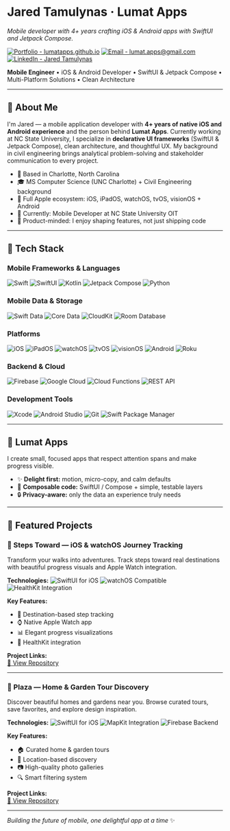 # Jared Tamulynas · Lumat Apps

*Mobile developer with 4+ years crafting iOS & Android apps with SwiftUI and Jetpack Compose.*

[![Portfolio - lumatapps.github.io](https://img.shields.io/badge/Portfolio-lumatapps.github.io-111?style=for-the-badge)](https://lumatapps.github.io/)
[![Email - lumat.apps@gmail.com](https://img.shields.io/badge/Email-lumat.apps%40gmail.com-EA4335?style=for-the-badge&logo=gmail&logoColor=white)](mailto:lumat.apps@gmail.com)
[![LinkedIn - Jared Tamulynas](https://img.shields.io/badge/LinkedIn-Jared%20Tamulynas-0A66C2?style=for-the-badge&logo=linkedin&logoColor=white)](https://www.linkedin.com/in/jaredtamulynas/)

**Mobile Engineer** • iOS & Android Developer • SwiftUI & Jetpack Compose • Multi-Platform Solutions • Clean Architecture

---

## 👋 About Me

I'm Jared — a mobile application developer with **4+ years of native iOS and Android experience** and the person behind **Lumat Apps**. Currently working at NC State University, I specialize in **declarative UI frameworks** (SwiftUI & Jetpack Compose), clean architecture, and thoughtful UX. My background in civil engineering brings analytical problem-solving and stakeholder communication to every project.

- 📍 Based in Charlotte, North Carolina  
- 🎓 MS Computer Science (UNC Charlotte) + Civil Engineering background
- 📱 Full Apple ecosystem: iOS, iPadOS, watchOS, tvOS, visionOS + Android
- 🏢 Currently: Mobile Developer at NC State University OIT
- 🧭 Product-minded: I enjoy shaping features, not just shipping code

---

## 🧰 Tech Stack

### Mobile Frameworks & Languages
![Swift](https://img.shields.io/badge/Swift-FA7343?style=flat&logo=swift&logoColor=white)
![SwiftUI](https://img.shields.io/badge/SwiftUI-02569B?style=flat&logo=swift&logoColor=white)
![Kotlin](https://img.shields.io/badge/Kotlin-7F52FF?style=flat&logo=kotlin&logoColor=white)
![Jetpack Compose](https://img.shields.io/badge/Jetpack%20Compose-4285F4?style=flat&logo=android&logoColor=white)
![Python](https://img.shields.io/badge/Python-3776AB?style=flat&logo=python&logoColor=white)

### Mobile Data & Storage
![Swift Data](https://img.shields.io/badge/Swift%20Data-4B8BBE?style=flat&logo=swift&logoColor=white)
![Core Data](https://img.shields.io/badge/Core%20Data-4B8BBE?style=flat&logo=apple&logoColor=white)
![CloudKit](https://img.shields.io/badge/CloudKit-0A84FF?style=flat&logo=icloud&logoColor=white)
![Room Database](https://img.shields.io/badge/Room-3DDC84?style=flat&logo=android&logoColor=white)

### Platforms
![iOS](https://img.shields.io/badge/iOS-000000?style=flat&logo=ios&logoColor=white)
![iPadOS](https://img.shields.io/badge/iPadOS-0A84FF?style=flat&logo=apple&logoColor=white)
![watchOS](https://img.shields.io/badge/watchOS-FF2D55?style=flat&logo=apple&logoColor=white)
![tvOS](https://img.shields.io/badge/tvOS-000000?style=flat&logo=appletv&logoColor=white)
![visionOS](https://img.shields.io/badge/visionOS-6366F1?style=flat&logo=apple&logoColor=white)
![Android](https://img.shields.io/badge/Android-3DDC84?style=flat&logo=android&logoColor=white)
![Roku](https://img.shields.io/badge/Roku-662D91?style=flat&logo=roku&logoColor=white)

### Backend & Cloud
![Firebase](https://img.shields.io/badge/Firebase-FFCA28?style=flat&logo=firebase&logoColor=black)
![Google Cloud](https://img.shields.io/badge/Google%20Cloud-4285F4?style=flat&logo=googlecloud&logoColor=white)
![Cloud Functions](https://img.shields.io/badge/Cloud%20Functions-4285F4?style=flat&logo=googlecloud&logoColor=white)
![REST API](https://img.shields.io/badge/REST%20API-009688?style=flat&logo=api&logoColor=white)

### Development Tools
![Xcode](https://img.shields.io/badge/Xcode-147EFB?style=flat&logo=xcode&logoColor=white)
![Android Studio](https://img.shields.io/badge/Android%20Studio-3DDC84?style=flat&logo=androidstudio&logoColor=white)
![Git](https://img.shields.io/badge/Git-F05032?style=flat&logo=git&logoColor=white)
![Swift Package Manager](https://img.shields.io/badge/SPM-FA7343?style=flat&logo=swift&logoColor=white)

---

## 🧭 Lumat Apps

I create small, focused apps that respect attention spans and make progress visible.

- ✨ **Delight first:** motion, micro-copy, and calm defaults  
- 🧩 **Composable code:** SwiftUI / Compose + simple, testable layers  
- 🔒 **Privacy-aware:** only the data an experience truly needs

---

## 🎯 Featured Projects

### 📱 Steps Toward — iOS & watchOS Journey Tracking

Transform your walks into adventures. Track steps toward real destinations with beautiful progress visuals and Apple Watch integration.

**Technologies:**
![SwiftUI for iOS](https://img.shields.io/badge/SwiftUI-iOS-0A84FF?style=flat&logo=swift&logoColor=white)
![watchOS Compatible](https://img.shields.io/badge/watchOS-Compatible-FF2D55?style=flat&logo=apple&logoColor=white)
![HealthKit Integration](https://img.shields.io/badge/HealthKit-Integrated-00C389?style=flat&logo=apple&logoColor=white)

**Key Features:**
- 🎯 Destination-based step tracking
- ⌚ Native Apple Watch app
- 📊 Elegant progress visualizations
- 💪 HealthKit integration

**Project Links:**  
[📂 View Repository](https://github.com/lumatApps/steps-toward)

---

### 🏡 Plaza — Home & Garden Tour Discovery

Discover beautiful homes and gardens near you. Browse curated tours, save favorites, and explore design inspiration.

**Technologies:**
![SwiftUI for iOS](https://img.shields.io/badge/SwiftUI-iOS-0A84FF?style=flat&logo=swift&logoColor=white)
![MapKit Integration](https://img.shields.io/badge/MapKit-Integrated-F39C12?style=flat&logo=apple&logoColor=white)
![Firebase Backend](https://img.shields.io/badge/Firebase-Backend-FFCA28?style=flat&logo=firebase&logoColor=black)

**Key Features:**
- 🏠 Curated home & garden tours
- 📍 Location-based discovery
- 📷 High-quality photo galleries
- 🔍 Smart filtering system

**Project Links:**  
[📂 View Repository](https://github.com/lumatApps/plaza)

---

*Building the future of mobile, one delightful app at a time* ✨

<!-- 
Future improvements:
- Add GIFs/screenshots under each project for visual context
- Pin key repositories on GitHub profile
- Consider adding CI/CD workflow badges if using automated deployments
-->
